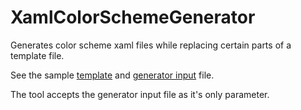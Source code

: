 # XamlColorSchemeGenerator

Generates color scheme xaml files while replacing certain parts of a template file.

See the sample [template]() and [generator input]() file.

The tool accepts the generator input file as it's only parameter.